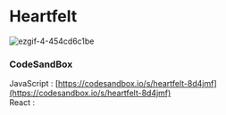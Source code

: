 # Heartfelt

![ezgif-4-454cd6c1be](https://github.com/MontaKr/CSS_Practice/assets/115155803/6dae8503-bc8f-4e54-843e-3521e48bfd79)

### CodeSandBox
JavaScript : [https://codesandbox.io/s/heartfelt-8d4jmf](https://codesandbox.io/s/heartfelt-8d4jmf) \
React : []()
